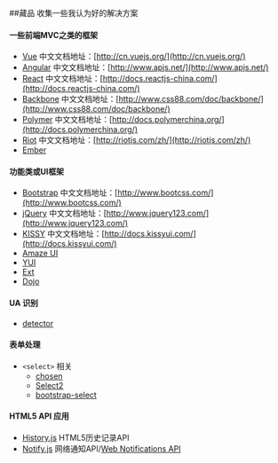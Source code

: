 ##藏品
收集一些我认为好的解决方案

#### 一些前端MVC之类的框架
* [Vue](https://github.com/vuejs/vue/) 中文文档地址：[http://cn.vuejs.org/](http://cn.vuejs.org/)
* [Angular](https://github.com/angular/angular) 中文文档地址：[http://www.apjs.net/](http://www.apjs.net/)
* [React](https://github.com/facebook/react) 中文文档地址：[http://docs.reactjs-china.com/](http://docs.reactjs-china.com/)
* [Backbone](https://github.com/jashkenas/backbone) 中文文档地址：[http://www.css88.com/doc/backbone/](http://www.css88.com/doc/backbone/)
* [Polymer](https://github.com/Polymer/polymer) 中文文档地址：[http://docs.polymerchina.org/](http://docs.polymerchina.org/)
* [Riot](https://github.com/riot/riot) 中文文档地址：[http://riotjs.com/zh/](http://riotjs.com/zh/)
* [Ember](https://github.com/emberjs/ember.js) 

#### 功能类或UI框架
* [Bootstrap](https://github.com/twbs/bootstrap) 中文文档地址：[http://www.bootcss.com/](http://www.bootcss.com/)
* [jQuery](http://jquery.com/) 中文文档地址：[http://www.jquery123.com/](http://www.jquery123.com/)
* [KISSY](https://github.com/kissyteam/kissy) 中文文档地址：[http://docs.kissyui.com/](http://docs.kissyui.com/)
* [Amaze UI](http://amazeui.org/)
* [YUI](https://github.com/yui/yui3)
* [Ext](https://www.sencha.com/products/extjs)
* [Dojo](https://github.com/dojo/dojo/)

#### UA 识别
* [detector](https://github.com/hotoo/detector)

#### 表单处理
* `<select>` 相关
  * [chosen](https://github.com/harvesthq/chosen)
  * [Select2](https://github.com/select2/select2)
  * [bootstrap-select](https://github.com/silviomoreto/bootstrap-select)

#### HTML5 API 应用
* [History.js](https://github.com/browserstate/history.js) HTML5历史记录API
* [Notify.js](https://github.com/alexgibson/notify.js) 网络通知API/[Web Notifications API](https://www.w3.org/TR/notifications/)
